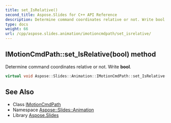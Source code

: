 ```yaml
---
title: set_IsRelative()
second_title: Aspose.Slides for C++ API Reference
description: Determine command coordinates relative or not. Write bool.
type: docs
weight: 66
url: /cpp/aspose.slides.animation/imotioncmdpath/set_isrelative/
---
```

## IMotionCmdPath::set_IsRelative(bool) method


Determine command coordinates relative or not. Write **bool**.

```cpp
virtual void Aspose::Slides::Animation::IMotionCmdPath::set_IsRelative(bool value)=0
```

## See Also

* Class [IMotionCmdPath](./)
* Namespace [Aspose::Slides::Animation](../)
* Library [Aspose.Slides](../../)